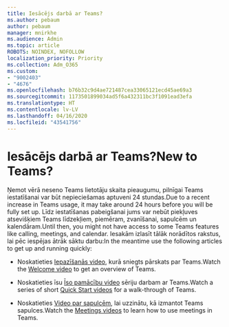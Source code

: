 ```yaml
---
title: Iesācējs darbā ar Teams?
ms.author: pebaum
author: pebaum
manager: mnirkhe
ms.audience: Admin
ms.topic: article
ROBOTS: NOINDEX, NOFOLLOW
localization_priority: Priority
ms.collection: Adm_O365
ms.custom:
- "9002403"
- "4676"
ms.openlocfilehash: b76b32c9d4ae721487cea33065121ecd45ae69a3
ms.sourcegitcommit: 1173501899034ad5f6a432311bc3f1091ead3efa
ms.translationtype: HT
ms.contentlocale: lv-LV
ms.lasthandoff: 04/16/2020
ms.locfileid: "43541756"
---
```

# <a name="new-to-teams"></a><span data-ttu-id="7d5a3-102">Iesācējs darbā ar Teams?</span><span class="sxs-lookup"><span data-stu-id="7d5a3-102">New to Teams?</span></span>

<span data-ttu-id="7d5a3-103">Ņemot vērā neseno Teams lietotāju skaita pieaugumu, pilnīgai Teams iestatīšanai var būt nepieciešamas aptuveni 24 stundas.</span><span class="sxs-lookup"><span data-stu-id="7d5a3-103">Due to a recent increase in Teams usage, it may take around 24 hours before you will be fully set up.</span></span> <span data-ttu-id="7d5a3-104">Līdz iestatīšanas pabeigšanai jums var nebūt piekļuves atsevišķiem Teams līdzekļiem, piemēram, zvanīšanai, sapulcēm un kalendāram.</span><span class="sxs-lookup"><span data-stu-id="7d5a3-104">Until then, you might not have access to some Teams features like calling, meetings, and calendar.</span></span> <span data-ttu-id="7d5a3-105">Iesakām izlasīt tālāk norādītos rakstus, lai pēc iespējas ātrāk sāktu darbu:</span><span class="sxs-lookup"><span data-stu-id="7d5a3-105">In the meantime use the following articles to get up and running quickly:</span></span> 

- <span data-ttu-id="7d5a3-106">Noskatieties [Iepazīšanās video](https://support.office.com/article/welcome-to-microsoft-teams-b98d533f-118e-4bae-bf44-3df2470c2b12?wt.mc_id=otc_microsoft_teams&ui=en-US&rs=en-US&ad=US), kurā sniegts pārskats par Teams.</span><span class="sxs-lookup"><span data-stu-id="7d5a3-106">Watch the [Welcome video](https://support.office.com/article/welcome-to-microsoft-teams-b98d533f-118e-4bae-bf44-3df2470c2b12?wt.mc_id=otc_microsoft_teams&ui=en-US&rs=en-US&ad=US) to get an overview of Teams.</span></span>

- <span data-ttu-id="7d5a3-107">Noskatieties īsu [Īso pamācību video](https://support.office.com/article/video-what-is-microsoft-teams-422bf3aa-9ae8-46f1-83a2-e65720e1a34d) sēriju darbam ar Teams.</span><span class="sxs-lookup"><span data-stu-id="7d5a3-107">Watch a series of short [Quick Start videos](https://support.office.com/article/video-what-is-microsoft-teams-422bf3aa-9ae8-46f1-83a2-e65720e1a34d) for a walk-through of Teams.</span></span>

- <span data-ttu-id="7d5a3-108">Noskatieties [Video par sapulcēm](https://support.office.com/article/join-a-teams-meeting-078e9868-f1aa-4414-8bb9-ee88e9236ee4), lai uzzinātu, kā izmantot Teams sapulces.</span><span class="sxs-lookup"><span data-stu-id="7d5a3-108">Watch the [Meetings videos](https://support.office.com/article/join-a-teams-meeting-078e9868-f1aa-4414-8bb9-ee88e9236ee4) to learn how to use meetings in Teams.</span></span>
